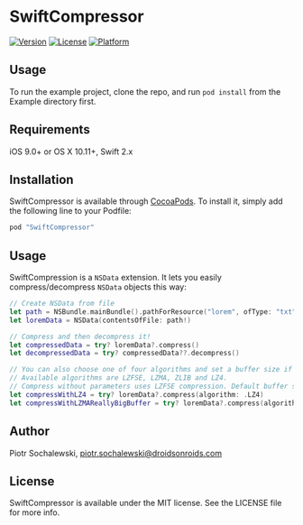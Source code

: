 # SwiftCompressor

[![Version](https://img.shields.io/cocoapods/v/SwiftCompressor.svg?style=flat)](http://cocoapods.org/pods/SwiftCompressor)
[![License](https://img.shields.io/cocoapods/l/SwiftCompressor.svg?style=flat)](http://cocoapods.org/pods/SwiftCompressor)
[![Platform](https://img.shields.io/cocoapods/p/SwiftCompressor.svg?style=flat)](http://cocoapods.org/pods/SwiftCompressor)

## Usage

To run the example project, clone the repo, and run `pod install` from the Example directory first.

## Requirements

iOS 9.0+ or OS X 10.11+, Swift 2.x

## Installation

SwiftCompressor is available through [CocoaPods](http://cocoapods.org). To install
it, simply add the following line to your Podfile:

```ruby
pod "SwiftCompressor"
```

## Usage

SwiftCompression is a `NSData` extension. It lets you easily compress/decompress `NSData` objects this way:

```swift
// Create NSData from file
let path = NSBundle.mainBundle().pathForResource("lorem", ofType: "txt")
let loremData = NSData(contentsOfFile: path!)

// Compress and then decompress it!
let compressedData = try? loremData?.compress()
let decompressedData = try? compressedData??.decompress()

// You can also choose one of four algorithms and set a buffer size if you want.
// Available algorithms are LZFSE, LZMA, ZLIB and LZ4.
// Compress without parameters uses LZFSE compression. Default buffer size is 4096 bytes.
let compressWithLZ4 = try? loremData?.compress(algorithm: .LZ4)
let compressWithLZMAReallyBigBuffer = try? loremData?.compress(algorithm: .LZMA, bufferSize: 65_536)
```

## Author

Piotr Sochalewski, piotr.sochalewski@droidsonroids.com

## License

SwiftCompressor is available under the MIT license. See the LICENSE file for more info.
